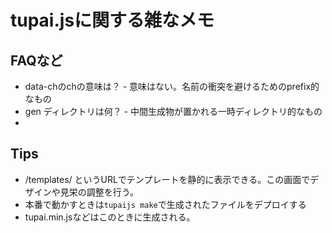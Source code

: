 # tupai.jsに関する雑なメモ

## FAQなど

* data-chのchの意味は？ - 意味はない。名前の衝突を避けるためのprefix的なもの
* gen ディレクトリは何？ - 中間生成物が置かれる一時ディレクトリ的なもの
*

## Tips

* /templates/ というURLでテンプレートを静的に表示できる。この画面でデザインや見栄の調整を行う。
* 本番で動かすときは`tupaijs make`で生成されたファイルをデプロイする
 * tupai.min.jsなどはこのときに生成される。




